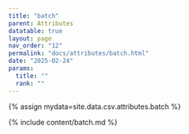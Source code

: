 ```yaml
---
title: "batch"
parent: Attributes
datatable: true
layout: page
nav_order: "12"
permalink: "docs/attributes/batch.html"
date: "2025-02-24"
params:
  title: ""
  rank: ""
---
```

{% assign mydata=site.data.csv.attributes.batch %} 

{% include content/batch.md %}
